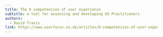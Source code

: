 ```yaml
---
title: The 8 competencies of user experience
subtitle: a tool for assessing and developing UX Practitioners
authors:
  - David Travis
link: https://www.userfocus.co.uk/articles/8-competencies-of-user-experience.html
---
```

